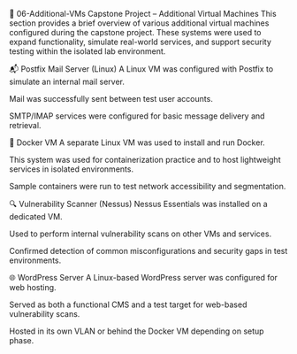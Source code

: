 📁 06-Additional-VMs
Capstone Project – Additional Virtual Machines
This section provides a brief overview of various additional virtual machines configured during the capstone project. These systems were used to expand functionality, simulate real-world services, and support security testing within the isolated lab environment.

📬 Postfix Mail Server (Linux)
A Linux VM was configured with Postfix to simulate an internal mail server.

Mail was successfully sent between test user accounts.

SMTP/IMAP services were configured for basic message delivery and retrieval.

🐳 Docker VM
A separate Linux VM was used to install and run Docker.

This system was used for containerization practice and to host lightweight services in isolated environments.

Sample containers were run to test network accessibility and segmentation.

🔍 Vulnerability Scanner (Nessus)
Nessus Essentials was installed on a dedicated VM.

Used to perform internal vulnerability scans on other VMs and services.

Confirmed detection of common misconfigurations and security gaps in test environments.

🌐 WordPress Server
A Linux-based WordPress server was configured for web hosting.

Served as both a functional CMS and a test target for web-based vulnerability scans.

Hosted in its own VLAN or behind the Docker VM depending on setup phase.
